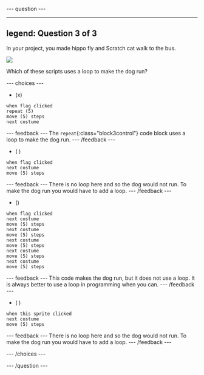 --- question ---

---
legend: Question 3 of 3
---

In your project, you made hippo fly and Scratch cat walk to the bus.

![](images/dog-run.gif)

Which of these scripts uses a loop to make the dog run?

--- choices ---

- (x) 
```blocks3
when flag clicked
repeat (5)
move (5) steps
next costume
```

  --- feedback ---
The `repeat`{:class="block3control"} code block uses a loop to make the dog run.
  --- /feedback ---

- ( ) 
```blocks3
when flag clicked 
next costume
move (5) steps
```

  --- feedback ---
There is no loop here and so the dog would not run. To make the dog run you would have to add a loop.
  --- /feedback ---

- () 
```blocks3
when flag clicked
next costume
move (5) steps
next costume
move (5) steps
next costume
move (5) steps
next costume
move (5) steps
next costume
move (5) steps
```

  --- feedback ---
This code makes the dog run, but it does not use a loop. It is always better to use a loop in programming when you can.
  --- /feedback ---

- ( ) 
```blocks3
when this sprite clicked 
next costume
move (5) steps
```

  --- feedback ---
There is no loop here and so the dog would not run. To make the dog run you would have to add a loop.
  --- /feedback ---

--- /choices ---

--- /question ---
